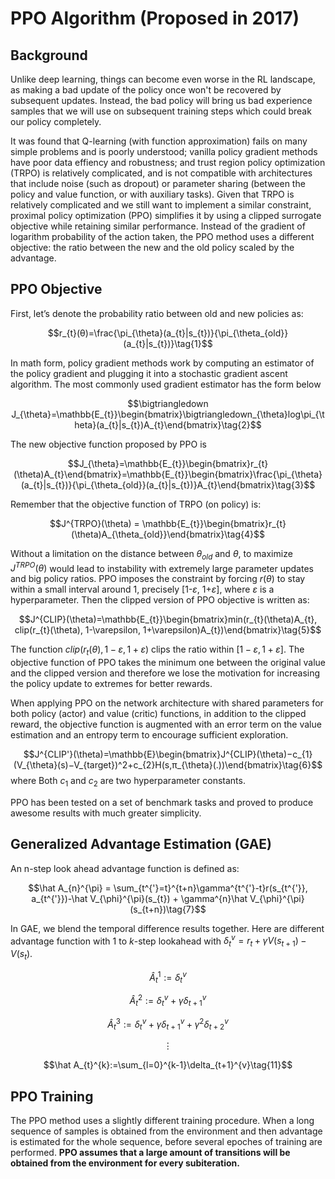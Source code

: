 # PPO Algorithm (Proposed in 2017)

## Background

Unlike deep learning, things can become even worse in the RL landscape, as making a bad update of the policy once won't be recovered by subsequent updates. Instead, the bad policy will bring us bad experience samples that we will use on subsequent training steps which could break our policy completely.

It was found that Q-learning (with function approximation) fails on many simple problems and is poorly understood; vanilla policy gradient methods have poor data effiency and robustness; and trust region policy optimization (TRPO) is relatively complicated, and is not compatible with architectures that include noise (such as dropout) or parameter sharing (between the policy and value function, or with auxiliary tasks). Given that TRPO is relatively complicated and we still want to implement a similar constraint, proximal policy optimization (PPO) simplifies it by using a clipped surrogate objective while retaining similar performance. Instead of the gradient of logarithm probability of the action taken, the PPO method uses a different objective: the ratio between the new and the old policy scaled by the advantage.

## PPO Objective

First, let’s denote the probability ratio between old and new policies as:

$$r_{t}(θ)=\frac{\pi_{\theta}(a_{t}|s_{t})}{\pi_{\theta_{old}}(a_{t}|s_{t})}\tag{1}$$

In math form, policy gradient methods work by computing an estimator of the policy gradient and plugging it into a stochastic gradient ascent algorithm. The most commonly used gradient estimator has the form below

$$\bigtriangledown J_{\theta}=\mathbb{E_{t}}\begin{bmatrix}\bigtriangledown_{\theta}log\pi_{\theta}(a_{t}|s_{t})A_{t}\end{bmatrix}\tag{2}$$

The new objective function proposed by PPO is 

$$J_{\theta}=\mathbb{E_{t}}\begin{bmatrix}r_{t}(\theta)A_{t}\end{bmatrix}=\mathbb{E_{t}}\begin{bmatrix}\frac{\pi_{\theta}(a_{t}|s_{t})}{\pi_{\theta_{old}}(a_{t}|s_{t})}A_{t}\end{bmatrix}\tag{3}$$

Remember that the objective function of TRPO (on policy) is:

$$J^{TRPO}(\theta) = \mathbb{E_{t}}\begin{bmatrix}r_{t}(\theta)A_{\theta_{old}}\end{bmatrix}\tag{4}$$

Without a limitation on the distance between $\theta_{old}$ and $\theta$, to maximize $J^{TRPO}(\theta)$ would lead to instability with extremely large parameter updates and big policy ratios. PPO imposes the constraint by forcing $r(\theta)$ to stay within a small interval around 1, precisely [1-$\varepsilon$, 1+$\varepsilon$], where $\varepsilon$ is a hyperparameter. Then the clipped version of PPO objective is written as: 

$$J^{CLIP}(\theta)=\mathbb{E_{t}}\begin{bmatrix}min(r_{t}(\theta)A_{t}, clip(r_{t}(\theta), 1-\varepsilon, 1+\varepsilon)A_{t})\end{bmatrix}\tag{5}$$

The function $clip(r_{t}(\theta), 1-\varepsilon, 1+\varepsilon)$ clips the ratio within $[1-\varepsilon, 1+\varepsilon]$. The objective function of PPO takes the minimum one between the original value and the clipped version and therefore we lose the motivation for increasing the policy update to extremes for better rewards.

When applying PPO on the network architecture with shared parameters for both policy (actor) and value (critic) functions, in addition to the clipped reward, the objective function is augmented with an error term on the value estimation and an entropy term to encourage sufficient exploration.

$$J^{CLIP'}(\theta)=\mathbb{E}\begin{bmatrix}J^{CLIP}(\theta)−c_{1}(V_{\theta}(s)−V_{target})^2+c_{2}H(s,π_{\theta}(.))\end{bmatrix}\tag{6}$$
where Both $c_{1}$ and $c_{2}$ are two hyperparameter constants.

PPO has been tested on a set of benchmark tasks and proved to produce awesome results with much greater simplicity.

## Generalized Advantage Estimation (GAE)

An n-step look ahead advantage function is defined as:

$$\hat A_{n}^{\pi} = \sum_{t^{'}=t}^{t+n}\gamma^{t^{'}-t}r(s_{t^{'}}, a_{t^{'}})-\hat V_{\phi}^{\pi}(s_{t}) + \gamma^{n}\hat V_{\phi}^{\pi}(s_{t+n})\tag{7}$$

In GAE, we blend the temporal difference results together. Here are different advantage function with 1 to $k$-step lookahead with $\delta_{t}^{v}=r_{t} + \gamma V(s_{t+1}) - V(s_{t})$.

$$\hat A_{t}^{1}:=\delta_{t}^{v}\tag{8}$$

$$\hat A_{t}^{2}:=\delta_{t}^{v} + \gamma \delta_{t+1}^{v}\tag{9}$$

$$\hat A_{t}^{3}:=\delta_{t}^{v} + \gamma \delta_{t+1}^{v} + \gamma^2 \delta_{t+2}^{v}\tag{10}$$

$$\vdots$$

$$\hat A_{t}^{k}:=\sum_{l=0}^{k-1}\delta_{t+1}^{v}\tag{11}$$

## PPO Training

The PPO method uses a slightly different training procedure. When a long sequence of samples is obtained from the environment and then advantage is estimated for the whole sequence, before several epoches of training are performed. **PPO assumes that a large amount of transitions will be obtained from the environment for every subiteration.**
